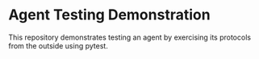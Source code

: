 # Agent Testing Demonstration

This repository demonstrates testing an agent by exercising its protocols from
the outside using pytest.

